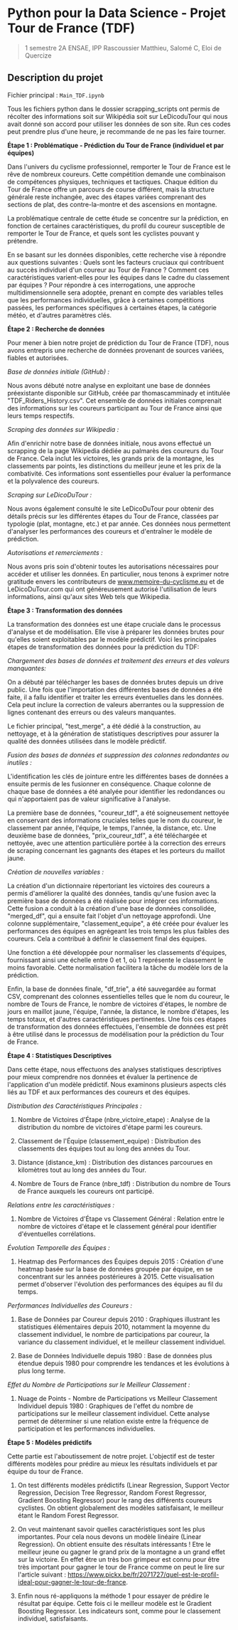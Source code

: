 # Python pour la Data Science - Projet Tour de France (TDF)
> 1 semestre 2A ENSAE, IPP
Rascoussier Matthieu, Salomé C, Eloi de Quercize 

## Description du projet
Fichier principal : `Main_TDF.ipynb`

Tous les fichiers python dans le dossier scrapping_scripts ont permis de récolter des informations soit sur Wikipédia soit sur LeDicoduTour qui nous avait donné son accord pour utiliser les données de son site. Run ces codes peut prendre plus d'une heure, je recommande de ne pas les faire tourner.

**Étape 1 : Problématique - Prédiction du Tour de France (individuel et par équipes)**

Dans l'univers du cyclisme professionnel, remporter le Tour de France est le rêve de nombreux coureurs. Cette compétition demande une combinaison de compétences physiques, techniques et tactiques. Chaque édition du Tour de France offre un parcours de course différent, mais la structure générale reste inchangée, avec des étapes variées comprenant des sections de plat, des contre-la-montre et des ascensions en montagne.

La problématique centrale de cette étude se concentre sur la prédiction, en fonction de certaines caractéristiques, du profil du coureur susceptible de remporter le Tour de France, et quels sont les cyclistes pouvant y prétendre.

En se basant sur les données disponibles, cette recherche vise à répondre aux questions suivantes : Quels sont les facteurs cruciaux qui contribuent au succès individuel d'un coureur au Tour de France ? Comment ces caractéristiques varient-elles pour les équipes dans le cadre du classement par équipes ? Pour répondre à ces interrogations, une approche multidimensionnelle sera adoptée, prenant en compte des variables telles que les performances individuelles, grâce à certaines compétitions passées, les performances spécifiques à certaines étapes, la catégorie météo, et d'autres paramètres clés.

**Étape 2 : Recherche de données**

Pour mener à bien notre projet de prédiction du Tour de France (TDF), nous avons entrepris une recherche de données provenant de sources variées, fiables et autorisées.

*Base de données initiale (GitHub) :*

Nous avons débuté notre analyse en exploitant une base de données préexistante disponible sur GitHub, créée par thomascamminady et intitulée "TDF_Riders_History.csv". Cet ensemble de données initiales comprenait des informations sur les coureurs participant au Tour de France ainsi que leurs temps respectifs.

*Scraping des données sur Wikipedia :*

Afin d'enrichir notre base de données initiale, nous avons effectué un scrapping de la page Wikipedia dédiée au palmarès des coureurs du Tour de France. Cela inclut les victoires, les grands prix de la montagne, les classements par points, les distinctions du meilleur jeune et les prix de la combativité. Ces informations sont essentielles pour évaluer la performance et la polyvalence des coureurs.

*Scraping sur LeDicoDuTour :*

Nous avons également consulté le site LeDicoDuTour pour obtenir des détails précis sur les différentes étapes du Tour de France, classées par typologie (plat, montagne, etc.) et par année. Ces données nous permettent d'analyser les performances des coureurs et d'entraîner le modèle de prédiction.

*Autorisations et remerciements :*

Nous avons pris soin d'obtenir toutes les autorisations nécessaires pour accéder et utiliser les données. En particulier, nous tenons à exprimer notre gratitude envers les contributeurs de www.memoire-du-cyclisme.eu et de LeDicoDuTour.com qui ont généreusement autorisé l'utilisation de leurs informations, ainsi qu'aux sites Web tels que Wikipedia.

**Étape 3 : Transformation des données**

La transformation des données est une étape cruciale dans le processus d'analyse et de modélisation. Elle vise à préparer les données brutes pour qu'elles soient exploitables par le modèle prédictif. Voici les principales étapes de transformation des données pour la prédiction du TDF:

*Chargement des bases de données et traitement des erreurs et des valeurs manquantes:*

On a débuté par télécharger les bases de données brutes depuis un drive public. Une fois que l'importation des différentes bases de données a été faite, il a fallu identifier et traiter les erreurs éventuelles dans les données. Cela peut inclure la correction de valeurs aberrantes ou la suppression de lignes contenant des erreurs ou des valeurs manquantes. 

Le fichier principal, "test_merge", a été dédié à la construction, au nettoyage, et à la génération de statistiques descriptives pour assurer la qualité des données utilisées dans le modèle prédictif.

*Fusion des bases de données et suppression des colonnes redondantes ou inutiles :*

L'identification les clés de jointure entre les différentes bases de données a ensuite permis de les fusionner en conséquence. Chaque colonne de chaque base de données a été analyée pour identifier les redondances ou qui n'apportaient pas de valeur significative à l'analyse. 

La première base de données, "coureur_tdf", a été soigneusement nettoyée en conservant des informations cruciales telles que le nom du coureur, le classement par année, l'équipe, le temps, l'année, la distance, etc. Une deuxième base de données, "prix_coureur_tdf", a été téléchargée et nettoyée, avec une attention particulière portée à la correction des erreurs de scraping concernant les gagnants des étapes et les porteurs du maillot jaune. 

*Création de nouvelles variables :*

La création d'un dictionnaire répertoriant les victoires des coureurs a permis d'améliorer la qualité des données, tandis qu'une fusion avec la première base de données a été réalisée pour intégrer ces informations. Cette fusion a conduit à la création d'une base de données consolidée, "merged_df", qui a ensuite fait l'objet d'un nettoyage approfondi.
Une colonne supplémentaire, "classement_equipe", a été créée pour évaluer les performances des équipes en agrégeant les trois temps les plus faibles des coureurs. Cela a contribué à définir le classement final des équipes.

Une fonction a été développée pour normaliser les classements d'équipes, fournissant ainsi une échelle entre 0 et 1, où 1 représente le classement le moins favorable. Cette normalisation facilitera la tâche du modèle lors de la prédiction.

Enfin, la base de données finale, "df_trie", a été sauvegardée au format CSV, comprenant des colonnes essentielles telles que le nom du coureur, le nombre de Tours de France, le nombre de victoires d'étapes, le nombre de jours en maillot jaune, l'équipe, l'année, la distance, le nombre d'étapes, les temps totaux, et d'autres caractéristiques pertinentes. Une fois ces étapes de transformation des données effectuées, l'ensemble de données est prêt à être utilisé dans le processus de modélisation pour la prédiction du Tour de France.

**Étape 4 : Statistiques Descriptives**

Dans cette étape, nous effectuons des analyses statistiques descriptives pour mieux comprendre nos données et évaluer la pertinence de l'application d'un modèle prédictif. Nous examinons plusieurs aspects clés liés au TDF et aux performances des coureurs et des équipes.

*Distribution des Caractéristiques Principales :*

1. Nombre de Victoires d'Étape (nbre_victoire_etape) : Analyse de la distribution du nombre de victoires d'étape parmi les coureurs.

2. Classement de l'Équipe (classement_equipe) : Distribution des classements des équipes tout au long des années du Tour.

3. Distance (distance_km) : Distribution des distances parcourues en kilomètres tout au long des années du Tour.

4. Nombre de Tours de France (nbre_tdf) : Distribution du nombre de Tours de France auxquels les coureurs ont participé.

*Relations entre les caractéristiques :*

1. Nombre de Victoires d'Étape vs Classement Général : Relation entre le nombre de victoires d'étape et le classement général pour identifier d'éventuelles corrélations.

*Évolution Temporelle des Équipes :*

1. Heatmap des Performances des Équipes depuis 2015 : Création d'une heatmap basée sur la base de données groupée par équipe, en se concentrant sur les années postérieures à 2015. Cette visualisation permet d'observer l'évolution des performances des équipes au fil du temps.

*Performances Individuelles des Coureurs :*

1. Base de Données par Coureur depuis 2010 : Graphiques illustrant les statistiques élémentaires depuis 2010, notamment la moyenne du classement individuel, le nombre de participations par coureur, la variance du classement individuel, et le meilleur classement individuel.

2. Base de Données Individuelle depuis 1980 : Base de données plus étendue depuis 1980 pour comprendre les tendances et les évolutions à plus long terme.

*Effet du Nombre de Participations sur le Meilleur Classement :*

1. Nuage de Points - Nombre de Participations vs Meilleur Classement Individuel depuis 1980 : Graphiques de l'effet du nombre de participations sur le meilleur classement individuel. Cette analyse permet de déterminer si une relation existe entre la fréquence de participation et les performances individuelles.

**Étape 5 : Modèles prédictifs**
 
Cette partie est l'aboutissement de notre projet. L'objectif est de tester différents modèles pour prédire au mieux les résultats individuels et par équipe du tour de France. 

1. On test différents modèles prédictifs (Linear Regression, Support Vector Regression, Decision Tree Regressor, Random Forest Regressor, Gradient Boosting Regressor) pour le rang des différents coureurs cyclistes. On obtient globalement des modèles satisfaisant, le meilleur étant le Random Forest Regressor.

2. On veut maintenant savoir quelles caractéristiques sont les plus importantes. Pour cela nous devons un modèle linéaire (Linear Regression). On obtient ensuite des résultats intéressants ! Etre le meilleur jeune ou gagner le grand prix de la montagne a un grand effet sur la victoire. En effet être un très bon grimpeur est connu pour être très important pour gagner le tour de France comme on peut le lire sur l'article suivant : https://www.pickx.be/fr/2071727/quel-est-le-profil-ideal-pour-gagner-le-tour-de-france.

3. Enfin nous ré-appliquons la méthode 1 pour essayer de prédire le résultat par équipe. Cette fois ci le meilleur modèle est le Gradient Boosting Regressor. Les indicateurs sont, comme pour le classement individuel, satisfaisants.
